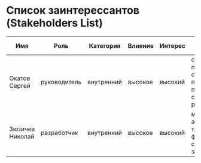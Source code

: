 # Список заинтерессантов (Stakeholders List)

| Имя                                  | Роль                   | Категория  | Влияние | Интерес | Интересы                                                         | Контакты                   | Частота контактов | Дополнительно                                             |
|--------------------------------------|------------------------|------------|---------|---------|------------------------------------------------------------------|----------------------------|-------------------|-----------------------------------------------------------|
| Окатов Сергей                        | руководитель           | внутренний | высокое | высокий | состояние проекта, сроки, проблемы, публикация crowd project     | sokatov@gmail.com          | еженедельно       |                                                           |
| Зюзичев Николай                      | разработчик            | внутренний | высокое | высокий | маркетинг, архитектура, требования, функции, сроки завершения    | zuzichev@mail.com          | еженедельно       |                                                           |
